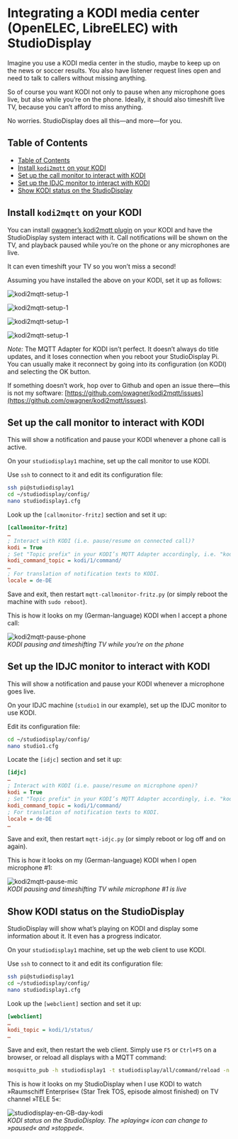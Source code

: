 # Integrating a KODI media center (OpenELEC, LibreELEC) with StudioDisplay

Imagine you use a KODI media center in the studio, maybe to keep up on the news or soccer results. You also have listener request lines open and need to talk to callers without missing anything.

So of course you want KODI not only to pause when any microphone goes live, but also while you’re on the phone. Ideally, it should also timeshift live TV, because you can’t afford to miss anything.

No worries. StudioDisplay does all this—and more—for you.

## Table of Contents

<!-- MDTOC maxdepth:6 firsth1:2 numbering:0 flatten:0 bullets:1 updateOnSave:1 -->

- [Table of Contents](#table-of-contents)   
- [Install `kodi2mqtt` on your KODI](#install-kodi2mqtt-on-your-kodi)   
- [Set up the call monitor to interact with KODI](#set-up-the-call-monitor-to-interact-with-kodi)   
- [Set up the IDJC monitor to interact with KODI](#set-up-the-idjc-monitor-to-interact-with-kodi)   
- [Show KODI status on the StudioDisplay](#show-kodi-status-on-the-studiodisplay)   

<!-- /MDTOC -->

## Install `kodi2mqtt` on your KODI

You can install [owagner’s kodi2mqtt plugin](https://github.com/owagner/kodi2mqtt) on your KODI and have the StudioDisplay system interact with it. Call notifications will be shown on the TV, and playback paused while you’re on the phone or any microphones are live.

It can even timeshift your TV so you won’t miss a second!

Assuming you have installed the above on your KODI, set it up as follows:

![kodi2mqtt-setup-1](images/kodi2mqtt-setup-1.png)

![kodi2mqtt-setup-1](images/kodi2mqtt-setup-2.png)

![kodi2mqtt-setup-1](images/kodi2mqtt-setup-3.png)

![kodi2mqtt-setup-1](images/kodi2mqtt-setup-4.png)

*Note:* The MQTT Adapter for KODI isn’t perfect. It doesn’t always do title updates, and it loses connection when you reboot your StudioDisplay Pi. You can usually make it reconnect by going into its configuration (on KODI) and selecting the OK button.

If something doesn’t work, hop over to Github and open an issue there—this is not my software: [https://github.com/owagner/kodi2mqtt/issues](https://github.com/owagner/kodi2mqtt/issues).


## Set up the call monitor to interact with KODI

This will show a notification and pause your KODI whenever a phone call is active.

On your `studiodisplay1` machine, set up the call monitor to use KODI.

Use `ssh` to connect to it and edit its configuration file:

```bash
ssh pi@studiodisplay1
cd ~/studiodisplay/config/
nano studiodisplay1.cfg
```

Look up the `[callmonitor-fritz]` section and set it up:

```ini
[callmonitor-fritz]
…
; Interact with KODI (i.e. pause/resume on connected call)?
kodi = True
; Set "Topic prefix" in your KODI’s MQTT Adapter accordingly, i.e. "kodi/1/"!
kodi_command_topic = kodi/1/command/
…
; For translation of notification texts to KODI.
locale = de-DE
```

Save and exit, then restart `mqtt-callmonitor-fritz.py` (or simply reboot the machine with `sudo reboot`).

This is how it looks on my (German-language) KODI when I accept a phone call:

![kodi2mqtt-pause-phone](images/kodi2mqtt-pause-phone.png)  
*KODI pausing and timeshifting TV while you’re on the phone*


## Set up the IDJC monitor to interact with KODI

This will show a notification and pause your KODI whenever a microphone goes live.

On your IDJC machine (`studio1` in our example), set up the IDJC monitor to use KODI.

Edit its configuration file:

```bash
cd ~/studiodisplay/config/
nano studio1.cfg
```

Locate the `[idjc]` section and set it up:

```ini
[idjc]
…
; Interact with KODI (i.e. pause/resume on microphone open)?
kodi = True
; Set "Topic prefix" in your KODI’s MQTT Adapter accordingly, i.e. "kodi/1/"!
kodi_command_topic = kodi/1/command/
; For translation of notification texts to KODI.
locale = de-DE
…
```

Save and exit, then restart `mqtt-idjc.py` (or simply reboot or log off and on again).

This is how it looks on my (German-language) KODI when I open microphone #1:

![kodi2mqtt-pause-mic](images/kodi2mqtt-pause-mic.png)  
*KODI pausing and timeshifting TV while microphone #1 is live*


## Show KODI status on the StudioDisplay

StudioDisplay will show what’s playing on KODI and display some information about it. It even has a progress indicator.

On your `studiodisplay1` machine, set up the web client to use KODI.

Use `ssh` to connect to it and edit its configuration file:

```bash
ssh pi@studiodisplay1
cd ~/studiodisplay/config/
nano studiodisplay1.cfg
```

Look up the `[webclient]` section and set it up:

```ini
[webclient]
…
kodi_topic = kodi/1/status/
…
```

Save and exit, then restart the web client. Simply use `F5` or `Ctrl+F5` on a browser, or reload all displays with a MQTT command:

```bash
mosquitto_pub -h studiodisplay1 -t studiodisplay/all/command/reload -n
```

This is how it looks on my StudioDisplay when I use KODI to watch »Raumschiff Enterprise« (Star Trek TOS, episode almost finished) on TV channel »TELE 5«:

![studiodisplay-en-GB-day-kodi](images/studiodisplay-en-GB-day-kodi.png)  
*KODI status on the StudioDisplay. The »playing« icon can change to »paused« and »stopped«.*
